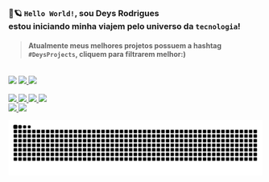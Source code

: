 ### 🚀🪐 `Hello World!`, sou Deys Rodrigues <br> estou iniciando minha viajem pelo universo da `tecnologia`! 

> #### Atualmente meus melhores projetos possuem a hashtag ```#DeysProjects```, cliquem para filtrarem melhor:)
<br>
 <div align="left"> 
  <a href = "mailto:RodriguesDeys@gmail.com"><img src="https://img.shields.io/badge/-Gmail-%23333?style=for-the-badge&logo=gmail&logoColor=orange" target="_blank"></a>
 <a href="" target="_blank" ><img src="https://img.shields.io/badge/-LinkedIn-%230077B5?style=for-the-badge&logo=linkedin&logoColor=black" target="_blank">
 <a href="https://www.behance.net/venushim" target="_blank" ><img src="https://img.shields.io/badge/-Behance-blueviolet?style=for-the-badge&logo=behance&logoColor=white" target="_blank">
 </div>
  

<div> <br>
<div align="left">
 <img height="26em" src="https://img.shields.io/badge/-HTML-000?style=forthebadge&logo=html5&color=151515&logoColor=000&labelColor=5c64ff">
 <img height="26em" src="https://img.shields.io/badge/-CSS-000?style=forthebadge&logo=css3&color=151515&logoColor=000&labelColor=5c64ff">
 <img height="26em" src="https://img.shields.io/badge/-Typescript-000?style=forthebadge&logo=typescript&color=151515&logoColor=000&labelColor=5c64ff">
 <img height="26em" src="https://img.shields.io/badge/-Javascript-000?style=forthebadge&logo=javascript&color=151515&logoColor=000&labelColor=5c64ff">
</div>


 
<div align="left">
 <img height="27em"src="https://img.shields.io/badge/-React-000?style=for-the-badge&logo=react&color=151515&logoColor=000&labelColor=292e91">
  <img height="27em"src="https://img.shields.io/badge/-Angular-000?style=for-tbadge&logo=angular&color=151515&logoColor=000&labelColor=292e91"> </div>


 

  ![Snake animation](https://github.com/DeysRodrigues/DeysRodrigues/blob/output/github-contribution-grid-snake.svg)
  
 
